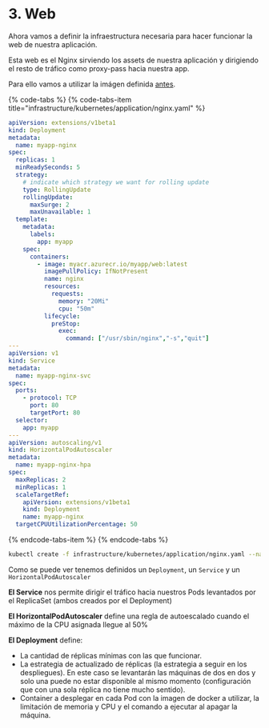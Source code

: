 # 3. Web

Ahora vamos a definir la infraestructura necesaria para hacer funcionar la web de nuestra aplicación.

Esta web es el Nginx sirviendo los assets de nuestra aplicación y dirigiendo el resto de tráfico como proxy-pass hacia nuestra app.

Para ello vamos a utilizar la imágen definida [antes](../untitled.md#2-web).

{% code-tabs %}
{% code-tabs-item title="infrastructure/kubernetes/application/nginx.yaml" %}
```yaml
apiVersion: extensions/v1beta1
kind: Deployment
metadata:
  name: myapp-nginx
spec:
  replicas: 1
  minReadySeconds: 5
  strategy:
    # indicate which strategy we want for rolling update
    type: RollingUpdate
    rollingUpdate:
      maxSurge: 2
      maxUnavailable: 1
  template:
    metadata:
      labels:
        app: myapp
    spec:
      containers:
        - image: myacr.azurecr.io/myapp/web:latest
          imagePullPolicy: IfNotPresent
          name: nginx
          resources:
            requests:
              memory: "20Mi"
              cpu: "50m"
          lifecycle:
            preStop:
              exec:
                command: ["/usr/sbin/nginx","-s","quit"]
---
apiVersion: v1
kind: Service
metadata:
  name: myapp-nginx-svc
spec:
  ports:
    - protocol: TCP
      port: 80
      targetPort: 80
  selector:
    app: myapp
---
apiVersion: autoscaling/v1
kind: HorizontalPodAutoscaler
metadata:
  name: myapp-nginx-hpa
spec:
  maxReplicas: 2
  minReplicas: 1
  scaleTargetRef:
    apiVersion: extensions/v1beta1
    kind: Deployment
    name: myapp-nginx
  targetCPUUtilizationPercentage: 50

```
{% endcode-tabs-item %}
{% endcode-tabs %}

```bash
kubectl create -f infrastructure/kubernetes/application/nginx.yaml --namespace=staging
```

Como se puede ver tenemos definidos un `Deployment`, un `Service` y un `HorizontalPodAutoscaler`

**El Service** nos permite dirigir el tráfico hacia nuestros Pods levantados por el ReplicaSet \(ambos creados por el Deployment\)

**El HorizontalPodAutoscaler** define una regla de autoescalado cuando el máximo de la CPU asignada llegue al 50%

**El Deployment** define:

* La cantidad de réplicas mínimas con las que funcionar.
* La estrategia de actualizado de réplicas \(la estrategia a seguir en los despliegues\). En este caso se levantarán las máquinas de dos en dos y solo una puede no estar disponible al mismo momento \(configuración que con una sola réplica no tiene mucho sentido\).
* Container a desplegar en cada Pod con la imagen de docker a utilizar, la limitación de memoria y CPU y el comando a ejecutar al apagar la máquina.

